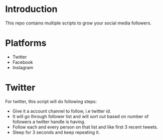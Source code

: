 # Introduction
This repo contains multiple scripts to grow your social media followers.

# Platforms
 - Twitter
 - Facebook
 - Instagram

# Twitter
For twitter, this script will do following steps:
 - Give it a account channel to follow, i.e twitter id.
 - It will go through follower list and will sort out based on number of followers a twitter handle is having.
 - Follow each and every person on that list and like first 3 recent tweets.
 - Sleep for 3 seconds and keep repeating it.